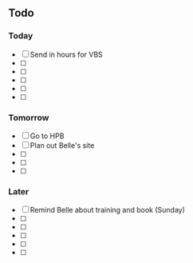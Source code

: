 ## Todo

### Today

- [ ] Send in hours for VBS
- [ ]
- [ ]
- [ ]
- [ ]
- [ ]

### Tomorrow

- [ ] Go to HPB
- [ ] Plan out Belle's site
- [ ]
- [ ]
- [ ]

### Later

- [ ] Remind Belle about training and book (Sunday)
- [ ]
- [ ]
- [ ]
- [ ]
- [ ]
